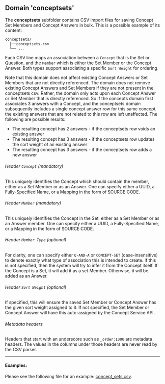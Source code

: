 ## Domain 'conceptsets'
The **conceptsets** subfolder contains CSV import files for saving Concept Set Members and Concept Answers in bulk.
This is a possible example of its content:
```bash
conceptsets/
  ├──conceptsets.csv
  └── ...
```
Each CSV line maps an association between a `Concept` that is the Set or Question, and the `Member` which is either
the Set Member or the Concept Answer.  Both types support associating a specific `Sort Weight` for ordering.  

Note that this domain does not affect existing Concept Answers or Set Members that are not directly referenced.
The domain does not remove existing Concept Answers and Set Members if they are not present in the conceptsets csv. 
Rather, the domain only acts upon each Concept Answer or Set Member that is directly referenced.
So if the concepts domain first associates 3 answers with a Concept, and the conceptsets domain subsequently
includes a single concept answer row for this same concept, the existing answers that are not related to 
this row are left unaffected.  The following are possible results:

* The resulting concept has 2 answers - if the conceptsets row voids an existing answer
* The resulting concept has 3 answers - if the conceptsets row updates the sort weight of an existing answer
* The resulting concept has 3 answers - if the conceptsets row adds a new answer

###### Header `Concept` *(mandatory)*
This uniquely identifies the Concept which should contain the member, either as a Set Member or as an Answer.
One can specify either a UUID, a Fully-Specified Name, or a Mapping in the form of SOURCE:CODE.

###### Header `Member` *(mandatory)*
This uniquely identifies the Concept in the Set, either as a Set Member or as an Answer member.
One can specify either a UUID, a Fully-Specified Name, or a Mapping in the form of SOURCE:CODE.

###### Header `Member Type` (optional)
For clarity, one can specify either `Q-AND-A` or `CONCEPT-SET` (case-insensitive) to denote exactly what type of
association this is intended to create.  If this is not specified, then the system will try to infer it from the
Concept itself.  If the Concept is a Set, it will add it as a set Member.  Otherwise, it will be added as an Answer.

###### Header `Sort Weight` (optional)
If specified, this will ensure the saved Set Member or Concept Answer has the given sort weight assigned to it.
If not specified, the Set Member or Concept Answer will have this auto-assigned by the Concept Service API.

###### Metadata headers

Headers that start with an underscore such as `_order:1000` are metadata headers. 
The values in the columns under those headers are never read by the CSV parser.

---

#### Examples:
Please see the following file for an example: [concept_sets.csv](../api/src/test/resources/testAppDataDir/configuration/conceptsets/concept_sets.csv).